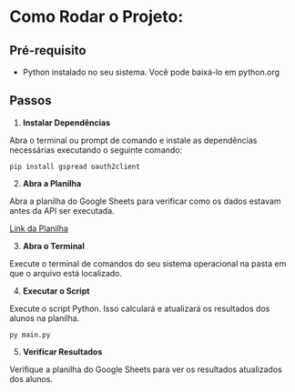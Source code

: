 # Como Rodar o Projeto:

## Pré-requisito
- Python instalado no seu sistema. Você pode baixá-lo em python.org

## Passos

1. **Instalar Dependências**

Abra o terminal ou prompt de comando e instale as dependências necessárias executando o seguinte comando:

`pip install gspread oauth2client`

2. **Abra a Planilha**

Abra a planilha do Google Sheets para verificar como os dados estavam antes da API ser executada.

[Link da Planilha](https://docs.google.com/spreadsheets/d/1Kjre36osftjSRzaNFNxGWeJ8TtZnuvhf3ydli1fhvds)

3. **Abra o Terminal**

Execute o terminal de comandos do seu sistema operacional na pasta em que o arquivo está localizado.

4. **Executar o Script**

Execute o script Python. Isso calculará e atualizará os resultados dos alunos na planilha.

`py main.py`

5. **Verificar Resultados**

Verifique a planilha do Google Sheets para ver os resultados atualizados dos alunos.
